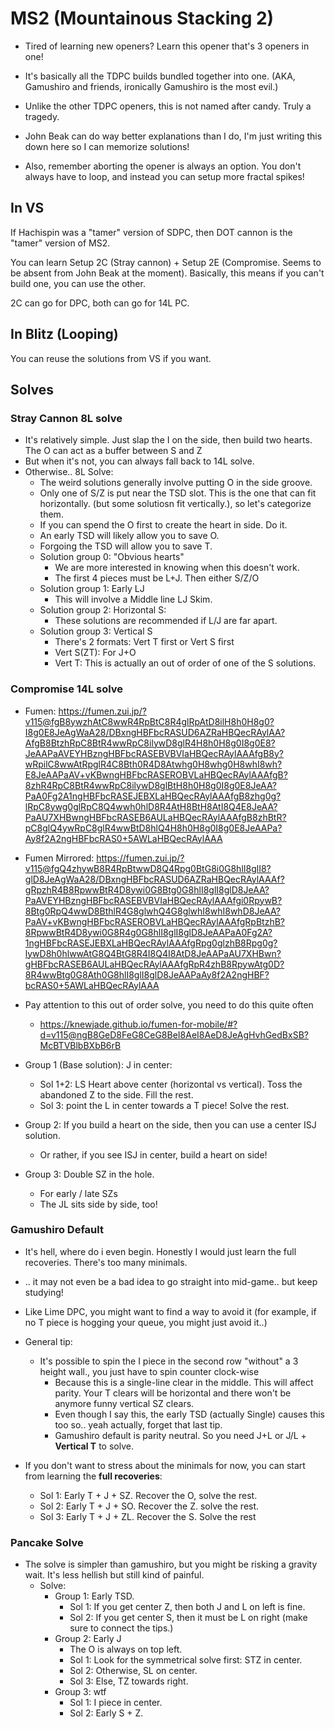 # MS2 (Mountainous Stacking 2)
- Tired of learning new openers? Learn this opener that's 3 openers in one!
- It's basically all the TDPC builds bundled together into one. (AKA, Gamushiro and friends, ironically Gamushiro is the most evil.)
- Unlike the other TDPC openers, this is not named after candy. Truly a tragedy.

- John Beak can do way better explanations than I do, I'm just writing this down here so I can memorize solutions!

- Also, remember aborting the opener is always an option. You don't always have to loop, and instead you can setup more fractal spikes!

## In VS
If Hachispin was a "tamer" version of SDPC, then DOT cannon is the "tamer" version of MS2.

You can learn Setup 2C (Stray cannon) + Setup 2E (Compromise. Seems to be absent from John Beak at the moment).
Basically, this means if you can't build one, you can use the other.

2C can go for DPC, both can go for 14L PC.

## In Blitz (Looping)
You can reuse the solutions from VS if you want.

## Solves

### Stray Cannon 8L solve
- It's relatively simple. Just slap the I on the side, then build two hearts. The O can act as a buffer between S and Z
- But when it's not, you can always fall back to 14L solve.
- Otherwise.. 8L Solve:
    - The weird solutions generally involve putting O in the side groove.
    - Only one of S/Z is put near the TSD slot. This is the one that can fit horizontally. (but some solutiosn fit vertically.), so let's categorize them.
    - If you can spend the O first to create the heart in side. Do it.
    - An early TSD will likely allow you to save O.
    - Forgoing the TSD will allow you to save T.
    - Solution group 0: "Obvious hearts"
        - We are more interested in knowing when this doesn't work.
        - The first 4 pieces must be L+J. Then either S/Z/O
    - Solution group 1: Early LJ
        - This will involve a Middle line LJ Skim.
    - Solution group 2: Horizontal S:
        - These solutions are recommended if L/J are far apart.
    - Solution group 3: Vertical S
        - There's 2 formats: Vert T first or Vert S first
        - Vert S(ZT): For J+O
        - Vert T: This is actually an out of order of one of the S solutions.

### Compromise 14L solve
- Fumen: https://fumen.zui.jp/?v115@fgB8ywzhAtC8wwR4RpBtC8R4glRpAtD8ilH8h0H8g0?I8g0E8JeAgWaA28/DBxngHBFbcRASUD6AZRaHBQecRAylAA?AfgB8BtzhRpC8BtR4wwRpC8ilywD8glR4H8h0H8g0I8g0E8?JeAAPaAVEYHBzngHBFbcRASEBVBVIaHBQecRAylAAAfgB8y?wRpilC8wwAtRpglR4C8Bth0R4D8Atwhg0H8whg0H8whI8wh?E8JeAAPaAV+vKBwngHBFbcRASEROBVLaHBQecRAylAAAfgB?8zhR4RpC8BtR4wwRpC8ilywD8glBtH8h0H8g0I8g0E8JeAA?PaA0Fg2A1ngHBFbcRASEJEBXLaHBQecRAylAAAfgB8zhg0g?lRpC8ywg0glRpC8Q4wwh0hlD8R4AtH8BtH8AtI8Q4E8JeAA?PaAU7XHBwngHBFbcRASEB6AULaHBQecRAylAAAfgB8zhBtR?pC8glQ4ywRpC8glR4wwBtD8hlQ4H8h0H8g0I8g0E8JeAAPa?Ay8f2A2ngHBFbcRAS0+5AWLaHBQecRAylAAA

- Fumen Mirrored: https://fumen.zui.jp/?v115@fgQ4zhywB8R4RpBtwwD8Q4Rpg0BtG8i0G8hlI8glI8?glD8JeAgWaA28/DBxngHBFbcRASUD6AZRaHBQecRAylAAAf?gRpzhR4B8RpwwBtR4D8ywi0G8Btg0G8hlI8glI8glD8JeAA?PaAVEYHBzngHBFbcRASEBVBVIaHBQecRAylAAAfgi0RpywB?8Btg0RpQ4wwD8BthlR4G8glwhQ4G8glwhI8whI8whD8JeAA?PaAV+vKBwngHBFbcRASEROBVLaHBQecRAylAAAfgRpBtzhB?8RpwwBtR4D8ywi0G8R4g0G8hlI8glI8glD8JeAAPaA0Fg2A?1ngHBFbcRASEJEBXLaHBQecRAylAAAfgRpg0glzhB8Rpg0g?lywD8h0hlwwAtG8Q4BtG8R4I8Q4I8AtD8JeAAPaAU7XHBwn?gHBFbcRASEB6AULaHBQecRAylAAAfgRpR4zhB8RpywAtg0D?8R4wwBtg0G8Ath0G8hlI8glI8glD8JeAAPaAy8f2A2ngHBF?bcRAS0+5AWLaHBQecRAylAAA

- Pay attention to this out of order solve, you need to do this quite often 
    - https://knewjade.github.io/fumen-for-mobile/#?d=v115@ngB8GeD8FeG8CeG8BeI8AeI8AeD8JeAgHvhGedBxSB?McBTVBlbBXbB6rB


- Group 1 (Base solution): J in center:
    - Sol 1+2: LS Heart above center (horizontal vs vertical). Toss the abandoned Z to the side. Fill the rest.
    - Sol 3: point the L in center towards a T piece! Solve the rest.
- Group 2: If you build a heart on the side, then you can use a center ISJ solution.
    - Or rather, if you see ISJ in center, build a heart on side!
- Group 3: Double SZ in the hole.
    - For early / late SZs
    - The JL sits side by side, too!


### Gamushiro Default
- It's hell, where do i even begin. Honestly I would just learn the full recoveries. There's too many minimals.
- .. it may not even be a bad idea to go straight into mid-game.. but keep studying!
- Like Lime DPC, you might want to find a way to avoid it (for example, if no T piece is hogging your queue, you might just avoid it..)
- General tip:
    - It's possible to spin the I piece in the second row "without" a 3 height wall., you just have to spin counter clock-wise
        - Because this is a single-line clear in the middle. This will affect parity. Your T clears will be horizontal and there won't be anymore funny vertical SZ clears.
        - Even though I say this, the early TSD (actually Single) causes this too so.. yeah actually, forget that last tip.
        - Gamushiro default is parity neutral. So you need J+L or J/L + **Vertical T** to solve.

- If you don't want to stress about the minimals for now, you can start from learning the **full recoveries**:
    - Sol 1: Early T + J + SZ. Recover the O, solve the rest.
    - Sol 2: Early T + J + SO. Recover the Z. solve the rest.
    - Sol 3: Early T + J + ZL. Recover the S. Solve the rest

### Pancake Solve
- The solve is simpler than gamushiro, but you might be risking a gravity wait. It's less hellish but still  kind of painful.
    - Solve:
        - Group 1: Early TSD.
            - Sol 1: If you get center Z, then both J and L on left is fine.
            - Sol 2: If you get center S, then it must be L on right (make sure to connect the tips.)
        - Group 2: Early J
            - The O is always on top left.
            - Sol 1: Look for the symmetrical solve first: STZ in center.
            - Sol 2: Otherwise, SL on center.
            - Sol 3: Else, TZ towards right.
        - Group 3: wtf
            - Sol 1: I piece in center.
            - Sol 2: Early S + Z.